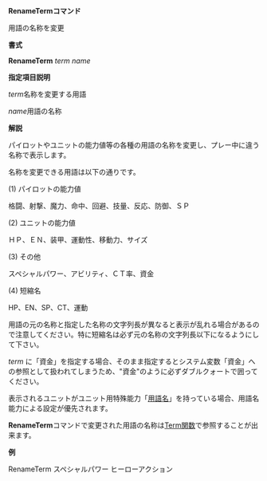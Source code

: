 **RenameTermコマンド**

用語の名称を変更

**書式**

**RenameTerm** *term name*

**指定項目説明**

*term*名称を変更する用語

*name*用語の名称

**解説**

パイロットやユニットの能力値等の各種の用語の名称を変更し、プレー中に違う名称で表示します。

名称を変更できる用語は以下の通りです。

(1) パイロットの能力値

格闘、射撃、魔力、命中、回避、技量、反応、防御、ＳＰ

(2) ユニットの能力値

ＨＰ、ＥＮ、装甲、運動性、移動力、サイズ

(3) その他

スペシャルパワー、アビリティ、ＣＴ率、資金

(4) 短縮名

HP、EN、SP、CT、運動

用語の元の名称と指定した名称の文字列長が異なると表示が乱れる場合があるので注意してください。特に短縮名は必ず元の名称の文字列長以下になるようにして下さい。

*term* に「資金」を指定する場合、そのまま指定するとシステム変数「資金」への参照として扱われてしまうため、"資金"のように必ずダブルクォートで囲ってください。

表示されるユニットがユニット用特殊能力「[用語名](用語名)」を持っている場合、用語名能力による設定が優先されます。

**RenameTerm**コマンドで変更された用語の名称は[Term関数](Term関数)で参照することが出来ます。

**例**

RenameTerm スペシャルパワー ヒーローアクション
